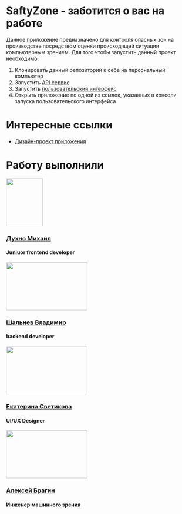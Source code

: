# SaftyZone - заботится о вас на работе
Данное приложение предназначено для контроля опасных зон на производстве посредством оценки происходящей ситуации компьютерным зрением.
Для того чтобы запустить данный проект необходимо:
<ol>
  <li>Клонировать данный репозиторий к себе на персональный компьютер</li>
  <li>Запустить <a href="https://github.com/aposum23/SaftyZone/tree/main/backend">API сервис</a></li>
  <li>Запустить <a href="https://github.com/aposum23/SaftyZone/tree/main/safty-zone-fronted">пользовательский интерфейс</a></li>
  <li>Открыть приложение по одной из ссылок, указанных в консоли запуска пользовательского интерфейса</li>
</ol>

# Интересные ссылки
<ul>
  <li><a href="https://www.figma.com/file/KoZTOfDruYGqIn8plIB3XF/%D1%86%D0%B8%D1%84%D1%80%D0%BE%D0%B2%D0%BE%D0%B9-%D0%BF%D1%80%D0%BE%D1%80%D1%8B%D0%B2?node-id=0%3A1&mode=dev">Дизайн-проект приложения</a></li>
</ul>

# Работу выполнили
<img width="100px" height="130px" src="https://sun9-8.userapi.com/impg/uVBJcYqJBL2PRGX4TpvMCzjAt8_IBQQD0UQQ9Q/smN67kVVTCQ.jpg?size=480x640&quality=95&sign=1943f5daa820d6f0beb0e1671c07dced&type=album"/>
<h3><a href="https://t.me/MishaDuhno">Духно Михаил</a></h3>
<h4>Juniuor frontend developer</h4>
<img width="221px" height="130px" src="https://sun9-1.userapi.com/impg/LjyKcKGSyoAosenfRMQZKy8f1K69j4b7Y7lK4Q/B4EIbB3OLM8.jpg?size=1280x960&quality=96&sign=d69216d7b8bf861ec147e10b802a56c7&type=album"/>
<h3><a href="https://t.me/haxf1">Шальнев Владимир</a></h3>
<h4>backend developer</h4>
<img width="221" height="130" src="https://pchel.net/files/users/ekaterina-svetikova-8960888864000/avatars/medium/5226061_foto.png"/>
<h3><a href="https://t.me/esvetikova">Екатерина Светикова</a></h3>
<h4>UI/UX Designer</h4>
<img width="221" height="130" src=https://github.com/aposum23/SaftyZone/assets/81620056/5bd17d5a-f373-4937-9fa6-ace9e9b8c0f3"/>
<h3><a href="https://t.me/ab2805">Алексей Брагин</a></h3>
<h4>Инженер машинного зрения</h4>
